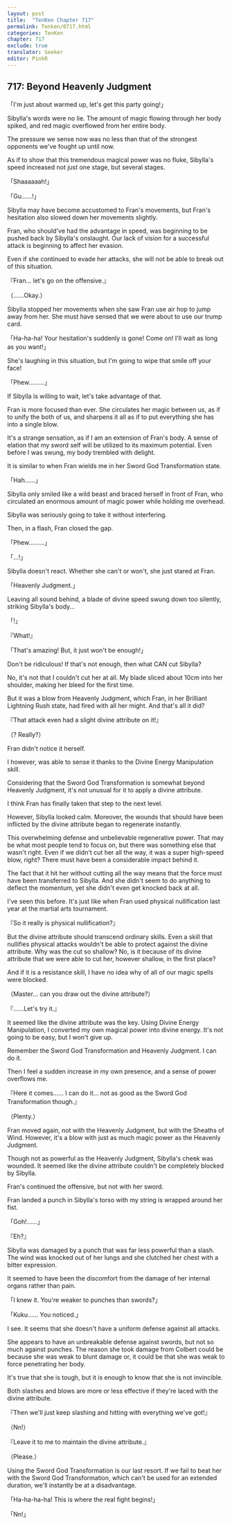 ```yaml
---
layout: post
title:  "TenKen Chapter 717"
permalink: Tenken/0717.html
categories: TenKen
chapter: 717
exclude: true
translator: Seeker
editor: PinkR
---
```

<h2 id="ch717">717: Beyond Heavenly Judgment</h2>

「I'm just about warmed up, let's get this party going!」

Sibylla's words were no lie. The amount of magic flowing through her body spiked, and red magic overflowed from her entire body.

The pressure we sense now was no less than that of the strongest opponents we've fought up until now.

As if to show that this tremendous magical power was no fluke, Sibylla's speed increased not just one stage, but several stages.

「Shaaaaaah!」

「Gu……!」

Sibylla may have become accustomed to Fran's movements, but Fran's hesitation also slowed down her movements slightly.

Fran, who should've had the advantage in speed, was beginning to be pushed back by Sibylla's onslaught. Our lack of vision for a successful attack is beginning to affect her evasion.

Even if she continued to evade her attacks, she will not be able to break out of this situation.

『Fran… let's go on the offensive.』

（……Okay.）

Sibylla stopped her movements when she saw Fran use air hop to jump away from her. She must have sensed that we were about to use our trump card.

「Ha-ha-ha! Your hesitation's suddenly is gone! Come on! I'll wait as long as you want!」

She's laughing in this situation, but I'm going to wipe that smile off your face!

「Phew………」

If Sibylla is willing to wait, let's take advantage of that.

Fran is more focused than ever. She circulates her magic between us, as if to unify the both of us, and sharpens it all as if to put everything she has into a single blow.

It's a strange sensation, as if I am an extension of Fran's body. A sense of elation that my sword self will be utilized to its maximum potential. Even before I was swung, my body trembled with delight.

It is similar to when Fran wields me in her Sword God Transformation state.

「Hah……」

Sibylla only smiled like a wild beast and braced herself in front of Fran, who circulated an enormous amount of magic power while holding me overhead.

Sibylla was seriously going to take it without interfering.

Then, in a flash, Fran closed the gap.

「Phew………」

「…!」

Sibylla doesn't react. Whether she can't or won't, she just stared at Fran.

「Heavenly Judgment.」

Leaving all sound behind, a blade of divine speed swung down too silently, striking Sibylla's body…

「!」

『What!』

「That's amazing! But, it just won't be enough!」

Don't be ridiculous! If that's not enough, then what CAN cut Sibylla?

No, it's not that I couldn't cut her at all. My blade sliced about 10cm into her shoulder, making her bleed for the first time.

But it was a blow from Heavenly Judgment, which Fran, in her Brilliant Lightning Rush state, had fired with all her might. And that's all it did?

『That attack even had a slight divine attribute on it!』

（? Really?）

Fran didn't notice it herself.

I however, was able to sense it thanks to the Divine Energy Manipulation skill.

Considering that the Sword God Transformation is somewhat beyond Heavenly Judgment, it's not unusual for it to apply a divine attribute.

I think Fran has finally taken that step to the next level.

However, Sibylla looked calm. Moreover, the wounds that should have been inflicted by the divine attribute began to regenerate instantly.

This overwhelming defense and unbelievable regenerative power. That may be what most people tend to focus on, but there was something else that wasn't right. Even if we didn't cut her all the way, it was a super high-speed blow, right? There must have been a considerable impact behind it.

The fact that it hit her without cutting all the way means that the force must have been transferred to Sibylla. And she didn't seem to do anything to deflect the momentum, yet she didn't even get knocked back at all.

I've seen this before. It's just like when Fran used physical nullification last year at the martial arts tournament.

『So it really is physical nullification?』

But the divine attribute should transcend ordinary skills. Even a skill that nullifies physical attacks wouldn't be able to protect against the divine attribute. Why was the cut so shallow? No, is it because of its divine attribute that we were able to cut her, however shallow, in the first place?

And if it is a resistance skill, I have no idea why of all of our magic spells were blocked.

（Master… can you draw out the divine attribute?）

『……Let's try it.』

It seemed like the divine attribute was the key. Using Divine Energy Manipulation, I converted my own magical power into divine energy. It's not going to be easy, but I won't give up.

Remember the Sword God Transformation and Heavenly Judgment. I can do it.

Then I feel a sudden increase in my own presence, and a sense of power overflows me.

『Here it comes…… I can do it… not as good as the Sword God Transformation though.』

（Plenty.）

Fran moved again, not with the Heavenly Judgment, but with the Sheaths of Wind. However, it's a blow with just as much magic power as the Heavenly Judgment.

Though not as powerful as the Heavenly Judgment, Sibylla's cheek was wounded. It seemed like the divine attribute couldn't be completely blocked by Sibylla.

Fran's continued the offensive, but not with her sword.

Fran landed a punch in Sibylla's torso with my string is wrapped around her fist.

「Goh!……」

『Eh?』

Sibylla was damaged by a punch that was far less powerful than a slash. The wind was knocked out of her lungs and she clutched her chest with a bitter expression.

It seemed to have been the discomfort from the damage of her internal organs rather than pain.

「I knew it. You're weaker to punches than swords?」

「Kuku…… You noticed.」

I see. It seems that she doesn't have a uniform defense against all attacks.

She appears to have an unbreakable defense against swords, but not so much against punches. The reason she took damage from Colbert could be because she was weak to blunt damage or, it could be that she was weak to force penetrating her body.

It's true that she is tough, but it is enough to know that she is not invincible.

Both slashes and blows are more or less effective if they're laced with the divine attribute.

『Then we'll just keep slashing and hitting with everything we've got!』

（Nn!）

『Leave it to me to maintain the divine attribute.』

（Please.）

Using the Sword God Transformation is our last resort. If we fail to beat her with the Sword God Transformation, which can't be used for an extended duration, we'll instantly be at a disadvantage.

「Ha-ha-ha-ha! This is where the real fight begins!」

「Nn!」



